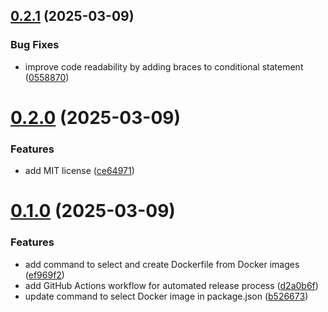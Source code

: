 ## [0.2.1](https://github.com/Dockplate/vscode-extension/compare/v0.2.0...v0.2.1) (2025-03-09)


### Bug Fixes

* improve code readability by adding braces to conditional statement ([0558870](https://github.com/Dockplate/vscode-extension/commit/05588703b3bcab3a254c629bf046caa84987b009))



# [0.2.0](https://github.com/Dockplate/vscode-extension/compare/v0.1.0...v0.2.0) (2025-03-09)


### Features

* add MIT license ([ce64971](https://github.com/Dockplate/vscode-extension/commit/ce649713d06648898ab33ecbf6c4d08834a35e72))



# [0.1.0](https://github.com/Dockplate/vscode-extension/compare/ef969f2b2a0270da5e11f9d84a045b04c2f9af12...v0.1.0) (2025-03-09)


### Features

* add command to select and create Dockerfile from Docker images ([ef969f2](https://github.com/Dockplate/vscode-extension/commit/ef969f2b2a0270da5e11f9d84a045b04c2f9af12))
* add GitHub Actions workflow for automated release process ([d2a0b6f](https://github.com/Dockplate/vscode-extension/commit/d2a0b6f82888ce56c823427560bf7d8bd222d011))
* update command to select Docker image in package.json ([b526673](https://github.com/Dockplate/vscode-extension/commit/b526673fafb78635fbafffa662d5000478776265))




